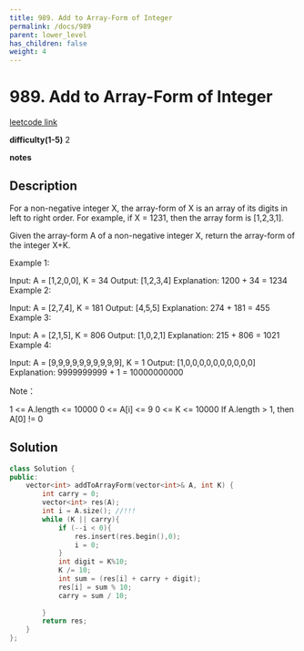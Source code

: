 ```yaml
---
title: 989. Add to Array-Form of Integer
permalink: /docs/989
parent: lower_level
has_children: false
weight: 4
---
```

# 989. Add to Array-Form of Integer
[leetcode link](https://leetcode.com/problems/add-to-array-form-of-integer/)

**difficulty(1-5)** 
2

**notes**   


## Description
For a non-negative integer X, the array-form of X is an array of its digits in left to right order.  For example, if X = 1231, then the array form is [1,2,3,1].

Given the array-form A of a non-negative integer X, return the array-form of the integer X+K.

 

Example 1:

Input: A = [1,2,0,0], K = 34
Output: [1,2,3,4]
Explanation: 1200 + 34 = 1234
Example 2:

Input: A = [2,7,4], K = 181
Output: [4,5,5]
Explanation: 274 + 181 = 455
Example 3:

Input: A = [2,1,5], K = 806
Output: [1,0,2,1]
Explanation: 215 + 806 = 1021
Example 4:

Input: A = [9,9,9,9,9,9,9,9,9,9], K = 1
Output: [1,0,0,0,0,0,0,0,0,0,0]
Explanation: 9999999999 + 1 = 10000000000
 

Note：

1 <= A.length <= 10000
0 <= A[i] <= 9
0 <= K <= 10000
If A.length > 1, then A[0] != 0


## Solution
```c++
class Solution {
public:
    vector<int> addToArrayForm(vector<int>& A, int K) {
        int carry = 0;
        vector<int> res(A);
        int i = A.size(); //!!!
        while (K || carry){
            if (--i < 0){
                res.insert(res.begin(),0);
                i = 0;
            }
            int digit = K%10;
            K /= 10;
            int sum = (res[i] + carry + digit);
            res[i] = sum % 10;
            carry = sum / 10;
            
        }
        return res;
    }
};
```

<!-- 
Default label
{: .label }

Blue label
{: .label .label-blue }

Stable
{: .label .label-green }

New release
{: .label .label-purple }

Coming soon
{: .label .label-yellow }

Deprecated
{: .label .label-red } -->
